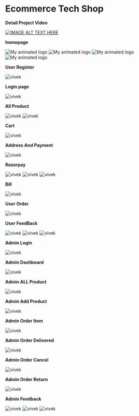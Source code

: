 # Ecommerce Tech Shop

<b>Detail Project Video</b>

[![IMAGE ALT TEXT HERE](https://img.youtube.com/vi/b60U1tl0C6g/0.jpg)](https://www.youtube.com/watch?v=b60U1tl0C6g)

<b>homepage</b>

![My animated logo](image/home1.PNG)
![My animated logo](image/home2.PNG)
![My animated logo](image/home3.PNG)
![My animated logo](image/home4.PNG)


<b>User Register </b>


![vivek](image/register.PNG)

<b>Login page</b>

![vivek](image/login.PNG)

<b>All Product</b>

![vivek](image/pr1.PNG)
![vivek](image/pr2.PNG)

<b>Cart</b>

![vivek](image/cart.PNG)

<b>Address And Payment</b>

![vivek](image/address.PNG)

<b>Razorpay</b>

![vivek](image/razorpay.PNG)
![vivek](image/pay.PNG)
![vivek](image/success.PNG)

<b>Bill</b>

![vivek](image/bill.PNG)

<b>User Order</b>

![vivek](image/useroerder.PNG)

<b>User FeedBack</b>

![vivek](image/msg.PNG)
![vivek](image/msgsent.PNG)
![vivek](image/mss.PNG)


<b>Admin Login</b>

![vivek](image/adminlogin.PNG)

<b>Admin Dashboard</b>

![vivek](image/admindash.PNG)

<b>Admin ALL Product</b>

![vivek](image/allproduct.PNG)

<b>Admin Add Product</b>

![vivek](image/addproduct.PNG)

<b>Admin Order Item</b>

![vivek](image/order.PNG)

<b>Admin Order Delivered</b>

![vivek](image/deliver.PNG)

<b>Admin Order Cancel</b>

![vivek](image/cancel.PNG)

<b>Admin Order Return</b>

![vivek](image/return.PNG)

<b>Admin Feedback</b>

![vivek](image/msg1.PNG)
![vivek](image/msg2.PNG)
![vivek](image/msgadmin.PNG)

